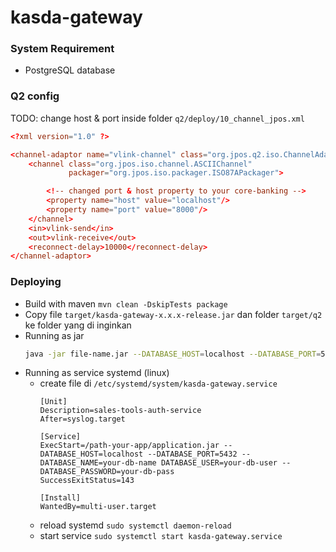 # kasda-gateway

### System Requirement

- PostgreSQL database

### Q2 config

TODO: change host & port inside folder `q2/deploy/10_channel_jpos.xml`

```conf
<?xml version="1.0" ?>

<channel-adaptor name="vlink-channel" class="org.jpos.q2.iso.ChannelAdaptor" logger="Q2">
    <channel class="org.jpos.iso.channel.ASCIIChannel"
             packager="org.jpos.iso.packager.ISO87APackager">

        <!-- changed port & host property to your core-banking -->
        <property name="host" value="localhost"/>
        <property name="port" value="8000"/>
    </channel>
    <in>vlink-send</in>
    <out>vlink-receive</out>
    <reconnect-delay>10000</reconnect-delay>
</channel-adaptor>
```

### Deploying

- Build with maven `mvn clean -DskipTests package`
- Copy file `target/kasda-gateway-x.x.x-release.jar` dan folder `target/q2` ke folder yang di inginkan
- Running as jar
    ```bash
    java -jar file-name.jar --DATABASE_HOST=localhost --DATABASE_PORT=5432 --DATABASE_NAME=your-db-name DATABASE_USER=your-db-user --DATABASE_PASSWORD=your-db-pass
    ```
- Running as service systemd (linux)
    - create file di `/etc/systemd/system/kasda-gateway.service`
        ```service
        [Unit]
        Description=sales-tools-auth-service
        After=syslog.target

        [Service]
        ExecStart=/path-your-app/application.jar --DATABASE_HOST=localhost --DATABASE_PORT=5432 --DATABASE_NAME=your-db-name DATABASE_USER=your-db-user --DATABASE_PASSWORD=your-db-pass
        SuccessExitStatus=143

        [Install]
        WantedBy=multi-user.target
        ```
    - reload systemd `sudo systemctl daemon-reload`
    - start service `sudo systemctl start kasda-gateway.service`


